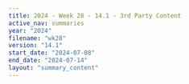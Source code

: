 ```yaml
---
title: 2024 - Week 28 - 14.1 - 3rd Party Content
active_nav: summaries
year: "2024"
filename: "wk28"
version: "14.1"
start_date: "2024-07-08"
end_date: "2024-07-14"
layout: "summary_content"
---
```

